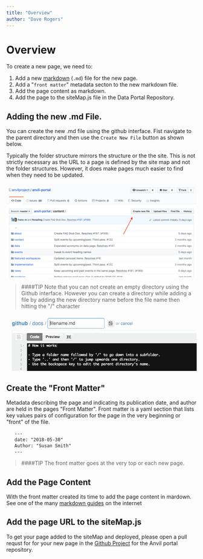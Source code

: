 ```yaml
---
title: "Overview"
author: "Dave Rogers"
---
```


# Overview

To create a new page, we need to:

1. Add a new [markdown](https://en.wikipedia.org/wiki/Markdown) (`.md`) file for the new page.
1. Add a "`front matter`" metadata secton to the new markdown file.
1. Add the page content as markdown.
1. Add the page to the siteMap.js file in the Data Portal Repository.


## Adding the new .md File.

You can create the new .md file  using the github interface.
Fist navigate to the parent directory and then use the `Create New File` button as shown below.

Typically the folder structure mirrors the structure or the the site. This is not strictly necessary as the URL to a page is defined by the site map and not the folder structures. However, it does make pages much easier to find when they need to be updated.

![Create File](./_images/create-new-file.png)

>####TIP
>Note that you can not create an empty directory using the Github interface. However you can create a directory while adding a file by adding the new directory name before the file name then hitting the "/" character

![Create Folder](./_images/create-folder.gif)


## Create the "Front Matter"

Metadata describing the page and indicating its publication date, and author are held in the pages "Front Matter". Front matter is a yaml section that lists key values pairs of configuration for the page in the very beginning or "front" of the file.


 ```
    ---
    date: "2018-05-30"
    Author: "Susan Smith"
    ---
 ```
 
 >####TIP
 >The front matter goes at the very top or each new page.
 
 ## Add the Page Content
 
 With the front matter created its time to add the page content in mardown. See one of the many [markdown guides](https://github.com/adam-p/markdown-here/wiki/Markdown-Cheatsheet) on the internet
 
 ## Add the page URL to the siteMap.js
 To get your page added to the siteMap and deployed, please open a pull requst for for your new page in the [Github Project](https://github.com/anvilproject/anvil-portal/pulls) for the Anvil portal repository.
 
